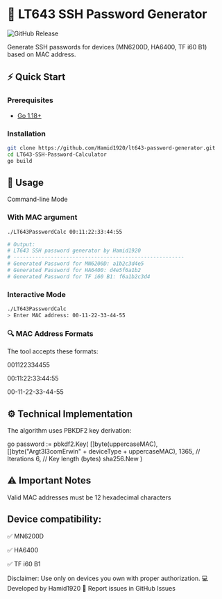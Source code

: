 # 🔐 LT643 SSH Password Generator

![GitHub Release](https://img.shields.io/github/release/Hamid1920/lt643-password-generator?style=flat-square)

Generate SSH passwords for devices (MN6200D, HA6400, TF i60 B1) based on MAC address.


## ⚡ Quick Start

### Prerequisites
- [Go 1.18+](https://go.dev/dl/)

### Installation
```bash
git clone https://github.com/Hamid1920/lt643-password-generator.git
cd LT643-SSH-Password-Calculator
go build
```
## 🚀 Usage
Command-line Mode

### With MAC argument
```bash
./LT643PasswordCalc 00:11:22:33:44:55

# Output:
# LT643 SSH password generator by Hamid1920
# -------------------------------------------------------
# Generated Password for MN6200D: a1b2c3d4e5
# Generated Password for HA6400: d4e5f6a1b2
# Generated Password for TF i60 B1: f6a1b2c3d4
```
### Interactive Mode
```bash
./LT643PasswordCalc
> Enter MAC address: 00-11-22-33-44-55
```
### 🔍 MAC Address Formats
The tool accepts these formats:

001122334455

00:11:22:33:44:55

00-11-22-33-44-55

## ⚙️ Technical Implementation
The algorithm uses PBKDF2 key derivation:

go
password := pbkdf2.Key(
    []byte(uppercaseMAC),
    []byte("Argt3l3comErwin" + deviceType + uppercaseMAC),
    1365,  // Iterations
    6,     // Key length (bytes)
    sha256.New
)

## ⚠️ Important Notes

Valid MAC addresses must be 12 hexadecimal characters

## Device compatibility:

✅ MN6200D

✅ HA6400

✅ TF i60 B1


Disclaimer: Use only on devices you own with proper authorization.
💻 Developed by Hamid1920
🐛 Report issues in GitHub Issues
